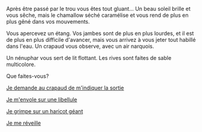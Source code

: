 Après être passé par le trou vous êtes tout gluant... 
Un beau soleil brille et vous sêche, 
mais le chamallow séché caramélise et vous rend de plus en plus gêné dans vos mouvements.


Vous apercevez un étang.
Vos jambes sont de plus en plus lourdes, et il est de plus en plus difficile d'avancer, 
mais vous arrivez à vous jeter tout habillé dans l'eau.
Un crapaud vous observe, avec un air narquois.

Un nénuphar vous sert de lit flottant. Les rives sont faites de sable multicolore.

Que faites-vous?

[Je demande au crapaud de m'indiquer la sortie](../../feu-de-camp.md)

[Je m'envole sur une libellule](envol/libellule.md)

[Je grimpe sur un haricot géant](grimpe/haricot.md)

[Je me réveille](reveille/surprise.md)